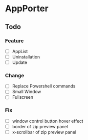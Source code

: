 # AppPorter

## Todo

### Feature

- [ ] AppList
- [ ] Uninstallation
- [ ] Update

### Change

- [ ] Replace Powershell commands
- [ ] Small Window
- [ ] Fullscreen

### Fix

- [ ] window control button hover effect
- [ ] border of zip preview panel
- [ ] x-scrollbar of zip preview panel
